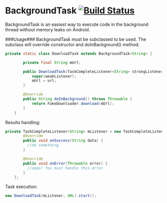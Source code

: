 # BackgroundTask [![Build Status](https://travis-ci.org/uDevelop/BackgroundTask.svg?branch=master)](https://travis-ci.org/uDevelop/BackgroundTask)

BackgroundTask is an easiest way to execute code in the background thread without memory leaks on Android.

###Usage###
BackgroundTask must be subclassed to be used. The subclass will override constructor and doInBackground() method.
```java
private static class DownloadTask extends BackgroundTask<String> {

		private final String mUrl;

		public DownloadTask(TaskCompleteListener<String> strongListener, String url) {
			super(weakListener);
			mUrl = url;
		}

		@Override
		public String doInBackground() throws Throwable {
			return FakeDownloader.download(mUrl);
		}
	}
```
Results handling:
```java
private TaskCompleteListener<String> mListener = new TaskCompleteListener<String>() { //strong reference!
		@Override
		public void onSuccess(String data) {
		  //do something 
		}

		@Override
		public void onError(Throwable error) {
		  //oops! You must handle this error.
		}
	};
```
Task execution:
```java
new DownloadTask(mListener, URL).start();
```



